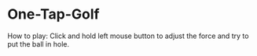 # One-Tap-Golf

How to play:
Click and hold left mouse button to adjust the force and try to put the ball in hole.
